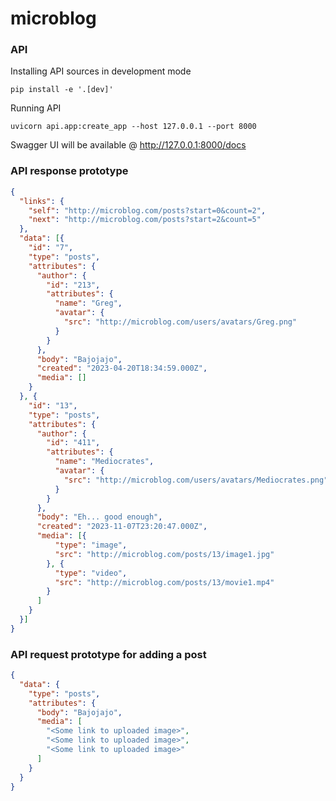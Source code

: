 # microblog

### API
Installing API sources in development mode
```commandline
pip install -e '.[dev]'
```
Running API
```commandline
uvicorn api.app:create_app --host 127.0.0.1 --port 8000
```
Swagger UI will be available @ http://127.0.0.1:8000/docs
### API response prototype
```json
{
  "links": {
    "self": "http://microblog.com/posts?start=0&count=2",
    "next": "http://microblog.com/posts?start=2&count=5"
  },
  "data": [{
    "id": "7",
    "type": "posts",
    "attributes": {
      "author": {
        "id": "213",
        "attributes": {
          "name": "Greg",
          "avatar": {
            "src": "http://microblog.com/users/avatars/Greg.png"
          }
        }  
      },
      "body": "Bajojajo",
      "created": "2023-04-20T18:34:59.000Z",
      "media": []
    }
  }, {
    "id": "13",
    "type": "posts",
    "attributes": {
      "author": {
        "id": "411",
        "attributes": {
          "name": "Mediocrates",
          "avatar": {
            "src": "http://microblog.com/users/avatars/Mediocrates.png"
          }
        }
      },
      "body": "Eh... good enough",
      "created": "2023-11-07T23:20:47.000Z",
      "media": [{
          "type": "image",
          "src": "http://microblog.com/posts/13/image1.jpg"
        }, {
          "type": "video",
          "src": "http://microblog.com/posts/13/movie1.mp4"
        }
      ]
    }
  }]
}
```

### API request prototype for adding a post
```json
{
  "data": {
    "type": "posts",
    "attributes": {
      "body": "Bajojajo",
      "media": [
        "<Some link to uploaded image>",
        "<Some link to uploaded image>",
        "<Some link to uploaded image>"
      ]
    }
  }
}
```
